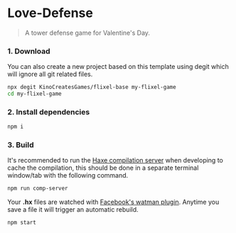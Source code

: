 
# Love-Defense
> A tower defense game for Valentine's Day.

### 1. Download

You can also create a new project based on this template using degit which will ignore all git related files.

```sh
npx degit KinoCreatesGames/flixel-base my-flixel-game
cd my-flixel-game
```

### 2. Install dependencies

```sh
npm i 
```

### 3. Build
It's recommended to run the [Haxe compilation server](https://youtu.be/3crCJlVXy-8) when developing to cache the compilation, this should be done in a separate terminal window/tab with the following command.
```sh
npm run comp-server
```

Your **.hx** files are watched with [Facebook's watman plugin](https://facebook.github.io/watchman/). Anytime you save a file it will trigger an automatic rebuild. 
```sh
npm start 
```
